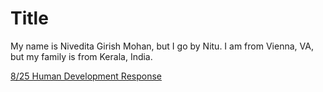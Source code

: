 # Title

My name is Nivedita Girish Mohan, but I go by Nitu. I am from Vienna, VA, but my family is from Kerala, India. 

[8/25 Human Development Response](Blumenstock.md)
